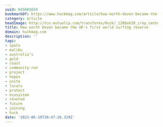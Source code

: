 ```yaml
---
uuid: 645601654
bookmarkOf: https://www.huckmag.com/article/how-north-devon-became-the-first-world-surfing-reserve-in-the-uk
category: article
headImage: http://tco.mutualcp.com/transforms/Huck/_1200x630_crop_center-center_82_none_ns/DSC2792-Edit.jpg?mtime=1686645605
title: How north Devon became the UK's first world surfing reserve
domain: huckmag.com
description: ''
tags:
- spots
- malibu
- australia’s
- gold
- coast
- community-run
- project
- hopes
- unite
- locals
- protect
- ecosystem
- revered
- future
- joining
- huck
date: '2023-06-19T20:47:26.329Z'
---
```



